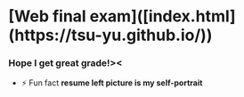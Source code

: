<h1>[Web final exam]([index.html](https://tsu-yu.github.io/))</h1>
<h3>Hope I get great grade!><</h3>

- ⚡ Fun fact **resume left picture is my self-portrait**
